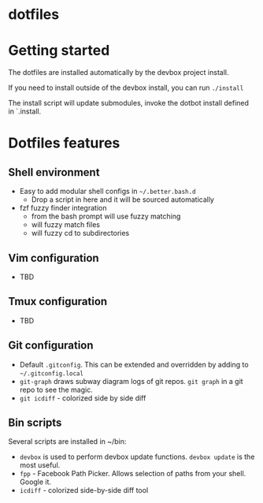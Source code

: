 # dotfiles

# Getting started

The dotfiles are installed automatically by the devbox project install.  

If you need to install outside of the devbox install, you can run `./install`

The install script will update submodules, invoke the dotbot install defined in `.install.

# Dotfiles features

## Shell environment

- Easy to add modular shell configs in `~/.better.bash.d`
  - Drop a script in here and it will be sourced automatically
- fzf fuzzy finder integration
  - <C-r> from the bash prompt will use fuzzy matching
  - <C-t> will fuzzy match files
  - <A-c> will fuzzy cd to subdirectories

## Vim configuration

- TBD

## Tmux configuration

- TBD

## Git configuration

- Default `.gitconfig`.  This can be extended and overridden by adding to `~/.gitconfig.local`
- `git-graph` draws subway diagram logs of git repos.  `git graph` in a git repo to see the magic.
- `git icdiff` - colorized side by side diff

## Bin scripts

Several scripts are installed in ~/bin:

- `devbox` is used to perform devbox update functions.  `devbox update` is the most useful.
- `fpp` - Facebook Path Picker.  Allows selection of paths from your shell.  Google it.
- `icdiff` - colorized side-by-side diff tool

